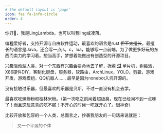 ```yaml
---
# the default layout is 'page'
icon: fas fa-info-circle
order: 4
---
```


你好👋，我是LingLambda，也可以叫我ling或凌落。

编程爱好者，支持开源与自由软件运动，最喜欢的语言是rust ~~但不太擅长~~，最擅长的语言是Java，还会写一点js，c，lua，能够写一点前端。为了做更多好玩的东西而卖力的学习着。想当高手，梦想着能做出有创造型的开源项目。

兴趣驱动型人类，对一个东西有兴趣会拼命地去了解，折腾 **过** 单片机，树莓派，X86硬件DIY，客制化键盘，服务器，软路由，ArchLinux，YOLO，剪辑，游戏开发，游戏模组，QQ机器人…… 最早是因为nonebot入坑开源的。

没有接触过乐器，但最喜欢的乐器是贝斯，不过一直没有机会去学。

最喜欢吃螺蛳粉和桂林米粉。（第一次吃之前闻着超级臭，现在已经闻不到一点味了！而且这玩意真的吃不腻！不开心的时候一吃就开心了。很神奇）

比较开放和包容的一个人类，总而言之，抄袭我朋友的一句话来说就是：

> 又一个平淡的个体

<!-- 这里没有夹带私货 -->
